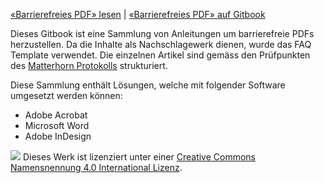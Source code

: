 [«Barrierefreies PDF» lesen](https://pixelstrolch.gitbooks.io/barrierefreies-pdf/content/) \| [«Barrierefreies PDF» auf Gitbook](https://www.gitbook.com/book/pixelstrolch/barrierefreies-pdf/details)

Dieses Gitbook ist eine Sammlung von Anleitungen um barrierefreie PDFs herzustellen. Da die Inhalte als Nachschlagewerk dienen, wurde das FAQ Template verwendet. Die einzelnen Artikel sind gemäss den Prüfpunkten des [Matterhorn Protokolls](https://www.gitbook.com/0-2_begriffe.md) strukturiert.

Diese Sammlung enthält Lösungen, welche mit folgender Software umgesetzt werden können:

* Adobe Acrobat
* Microsoft Word
* Adobe InDesign

[![](https://i.creativecommons.org/l/by/4.0/80x15.png)](http://creativecommons.org/licenses/by/4.0/) Dieses Werk ist lizenziert unter einer [Creative Commons Namensnennung 4.0 International Lizenz](http://creativecommons.org/licenses/by/4.0/).


